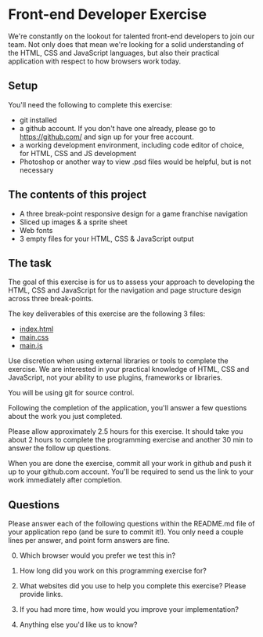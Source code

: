 # Front-end Developer Exercise

We're constantly on the lookout for talented front-end developers to join our
team. Not only does that mean we're looking for a solid understanding of the
HTML, CSS and JavaScript languages, but also their practical application with
respect to how browsers work today.

## Setup

You'll need the following to complete this exercise:

* git installed
* a github account. If you don't have one already, please go to https://github.com/ and sign up for your free account.
* a working development environment, including code editor of choice, for HTML, CSS and JS development
* Photoshop or another way to view .psd files would be helpful, but is not necessary

## The contents of this project

* A three break-point responsive design for a game franchise navigation
* Sliced up images & a sprite sheet
* Web fonts
* 3 empty files for your HTML, CSS & JavaScript output

## The task

The goal of this exercise is for us to assess your approach to developing
the HTML, CSS and JavaScript for the navigation and page structure design across
three break-points.

The key deliverables of this exercise are the following 3 files:

* [index.html](index.html)
* [main.css](main.css)
* [main.js](main.js)

Use discretion when using external libraries or tools to complete the
exercise. We are interested in your practical knowledge of HTML, CSS and
JavaScript, not your ability to use plugins, frameworks or libraries.

You will be using git for source control.

Following the completion of the application, you'll answer a few questions about the work you just completed.

Please allow approximately 2.5 hours for this exercise. It should take you about 2 hours to complete the programming exercise and another 30 min to answer the follow up questions.

When you are done the exercise, commit all your work in github and push it up to your github.com account. You'll be required to send us the link to your work immediately after completion.

## Questions

Please answer each of the following questions within the README.md file of your application repo (and be sure to commit it!). You only need a couple lines per answer, and point form answers are fine.

0. Which browser would you prefer we test this in?

0. How long did you work on this programming exercise for?

0. What websites did you use to help you complete this exercise? Please provide links.

0. If you had more time, how would you improve your implementation?

0. Anything else you'd like us to know?
